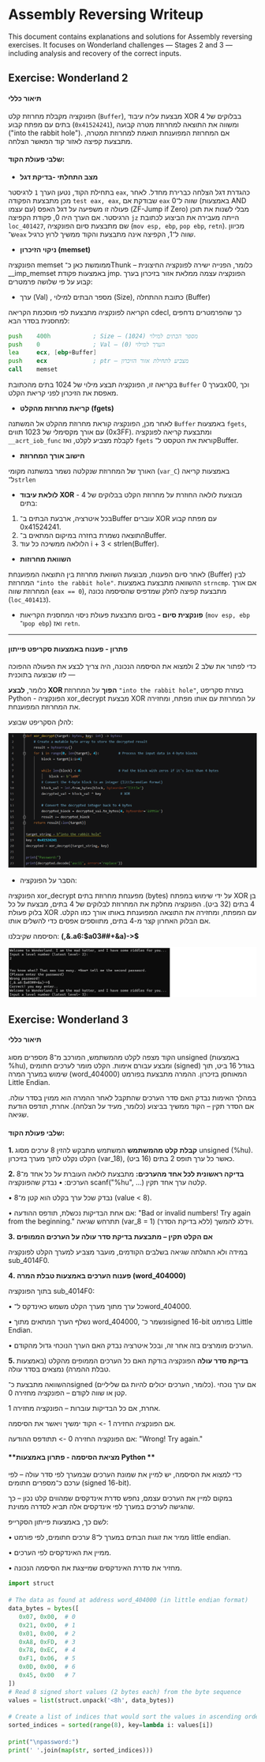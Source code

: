 # Assembly Reversing Writeup

This document contains explanations and solutions for Assembly reversing exercises.
It focuses on Wonderland challenges — Stages 2 and 3 — including analysis and recovery of the correct inputs.

## Exercise: Wonderland 2

#### תיאור כללי

הפונקציה מקבלת מחרוזת קלט (`Buffer`), מבצעת עליה עיבוד XOR בבלוקים של 4 בתים עם מפתח קבוע (`0x41524241`), ומשווה את התוצאה למחרוזת מטרה קבועה ("into the rabbit hole").
אם המחרוזת המפוענחת תואמת למחרוזת המטרה, מתבצעת קפיצה לאזור קוד המאשר הצלחה.


#### שלבי פעולת הקוד:

* **מצב התחלתי -בדיקת דגל**
  
בתחילת הקוד, נטען הערך `1` לרגיסטר `eax`, כהגדרת דגל הצלחה כברירת מחדל.
לאחר מכן מתבצעת הפקודה `test eax, eax`, שבודקת אם `eax` שווה ל־0 (באמצעות AND עם עצמו) פעולה זו משפיעה על דגל האפס (ZF-Jump if Zero) מבלי לשנות את תוכן הרגיסטר.
אם הערך היה 0, פקודת הקפיצה `jz` הייתה מעבירה את הביצוע לכתובת `loc_401427`, שם מתבצעת סיום הפונקציה (`mov esp, ebp`, `pop ebp`, `retn`).
מכיוון ש־`eax` שווה ל־1, הקפיצה אינה מתבצעת והקוד ממשיך לרוץ כרגיל.

* **ניקוי הזיכרון (memset)**

הפונקציה memset ממומשת כאן כ־Thunk – כלומר, הפנייה ישירה לפונקציה החיצונית __imp_memset באמצעות פקודת jmp.
הפונקציה עצמה ממלאת אזור בזיכרון בערך קבוע על פי שלושה פרמטרים:

* ערך (Val) , מספר הבתים למילוי (Size),  כתובת ההתחלה (Buffer)

הקריאה לפונקציה מתבצעת לפי מוסכמת הקריאה cdecl, כך שהפרמטרים נדחפים למחסנית בסדר הבא:


  ```asm
  push    400h            ; Size – מספר הבתים למילוי (1024)
  push    0               ; Val – הערך למילוי (0)
  lea     ecx, [ebp+Buffer]
  push    ecx             ; ptr – מצביע לתחילת אזור הזיכרון
  call    memset
  ```

  בקריאה זו, הפונקציה תבצע מילוי של 1024 בתים מהכתובת `Buffer` בערך 0x00, וכך מאפסת את הזיכרון לפני קריאת הקלט.
  
  * **קריאת מחרוזת מהקלט (fgets)**
  
  לאחר מכן, הפונקציה קוראת מחרוזת מהקלט אל המשתנה `Buffer` באמצעות `fgets`, עם אורך מקסימלי של 1023 תווים (0x3FF).
  ומתבצעת קריאה לפונקציה `__acrt_iob_func` לקבלת מצביע לקלט, ואז `fgets` קוראת את הטקסט ל־Buffer.

  * **חישוב אורך המחרוזת**

 האורך של המחרוזת שנקלטה נשמר במשתנה מקומי (`var_C`) באמצעות קריאה ל־`strlen`

  * **לולאת עיבוד XOR** - מבוצעת לולאה החוזרת על מחרוזת הקלט בבלוקים של 4 בתים:
    
  1. בכל איטרציה, ארבעת הבתים ב־Buffer עוברים XOR עם מפתח קבוע 0x41524241.
  2. התוצאה נשמרת בחזרה במיקום המתאים ב־Buffer.
  3. הלולאה ממשיכה כל עוד i + 3 < strlen(Buffer).
  
  * **השוואת מחרוזות**
  
  לאחר סיום הפענוח, מבוצעת השוואת מחרוזת בין התוצאה המפוענחת (Buffer) לבין המחרוזת `"into the rabbit hole"`.
  ההשוואה מתבצעת באמצעות `strncmp`.
  אם אורך המחרוזת שווה (`eax == 0`), מתבצעת קפיצה לחלק שמדפיס שהסיסמה נכונה (`loc_401413`).

  * **פונקצית סיום -**
    בסיום מתבצעת פעולת ניסוי המחסנית הקריאות (`mov esp, ebp` ו־`pop ebp`) ואז `retn`.
    
---
#### **פתרון - פענוח באמצעות סקריפט פייתון**

כדי לפתור את שלב 2 ולמצוא את הסיסמה הנכונה, היה צריך לבצע את הפעולה ההפוכה לזו שבוצעה בתוכנית —

כלומר, **לבצע XOR הפוך** על המחרוזת `"into the rabbit hole"`, בעזרת סקריפט Python -
הפונקציה xor_decrypt מבצעת XOR על המחרוזת עם אותו מפתח, ומחזירה את המחרוזת המפוענחת.

להלן הסקריפט שבוצע:


![ERD diagram](https://github.com/shirelsan/Assembly-Reversing/blob/main/case2_py.png?raw=true) 


* הסבר על הפונקציה:

הפונקציה xor_decrypt מפענחת מחרוזת בתים (bytes) על ידי שימוש במפתח XOR בן 4 בתים (32 ביט).
הפונקציה מחלקת את המחרוזת לבלוקים של 4 בתים, מבצעת על כל בלוק פעולת XOR עם המפתח, ומחזירה את התוצאה המפוענחת באותו אורך כמו הקלט.
אם הבלוק האחרון קצר מ-4 בתים, מתווספים אפסים כדי להשלים אותו.

הסיסמה שקיבלנו: **(,&.a6:$a03##+&a)->$**

![ERD diagram](https://github.com/shirelsan/Assembly-Reversing/blob/main/case2-sol.png?raw=true) 


## Exercise: Wonderland 3

#### תיאור כללי
הקוד מצפה לקלט מהמשתמש, המורכב מ־8 מספרים מסוג unsigned (באמצעות %hu), ומבצע עבורם אימות.
הקלט מומר לערכים חתומים (signed) בגודל 16 ביט, תוך שימוש במערך המרה (word_404000) המאוחסן בזיכרון. ההמרה מתבצעת בפורמט Little Endian.

במהלך האימות נבדק האם סדר הערכים שהתקבל לאחר ההמרה הוא ממוין בסדר עולה. אם הסדר תקין – הקוד ממשיך בביצוע (כלומר, מעיד על הצלחה). אחרת, תודפס הודעת שגיאה.


#### שלבי פעולת הקוד:
**1. קבלת קלט מהמשתמש**
המשתמש מתבקש להזין 8 ערכים מסוג unsigned (%hu).
הקלט נקלט לתוך מערך בזיכרון (var_18), כאשר כל ערך תופס 2 בתים (16 ביט).

**2. בדיקה ראשונית לכל אחד מהערכים:**
מתבצעת לולאה העוברת על כל אחד מ־8 הערכים:
  • נבדק שהפונקציה scanf("%hu", ...) קלטה ערך אחד תקין.

  • נבדק שכל ערך בקלט הוא קטן מ־8 (value < 8).

  • אם אחת הבדיקות נכשלת, תודפס ההודעה:
"Bad or invalid numbers! Try again from the beginning."
  תתרחש שגיאה (var_8 = 1) וידלג להמשך (ללא בדיקת הסדר).

**3. אם הקלט תקין – מתבצעת בדיקת סדר עולה על הערכים הממופים**

  במידה ולא התגלתה שגיאה בשלבים הקודמים, מועבר מצביע למערך הקלט לפונקציה sub_4014F0.

**4. פענוח הערכים באמצעות טבלת המרה (word_404000)** 

בתוך הפונקציה sub_4014F0:

  • כל ערך מתוך מערך הקלט משמש כאינדקס ל־word_404000.

  • נשלף הערך המתאים מתוך word_404000, ונשמר כ־signed 16-bit בפורמט Little Endian.

  • הערכים מומרצים בזה אחר זה, ובכל איטרציה נבדק האם הערך הנוכחי גדול מהקודם.

**5. בדיקת סדר עולה**
הפונקציה בודקת האם כל הערכים הממופים מהקלט (באמצעות טבלת ההמרה) נמצאים בסדר עולה.

ההשוואה מתבצעת כ־signed (כלומר, הערכים יכולים להיות גם שליליים). אם ערך נוכחי קטן או שווה לקודם – הפונקציה מחזירה 0.

אחרת, אם כל הבדיקות עוברות – הפונקציה מחזירה 1.

אם הפונקציה החזירה 1 -> הקוד ימשיך ויאשר את הסיסמה. 

אם הפונקציה החזירה 0 -> תתודפס ההודעה: 
"Wrong! Try again."


#### **מציאת הסיסמה - פתרון באמצעות Python **

כדי למצוא את הסיסמה, יש למיין את שמונת הערכים שבמערך לפי סדר עולה – לפי ערכם כ־מספרים חתומים (signed 16-bit).

במקום למיין את הערכים עצמם, נחפש סדרת אינדקסים שמהווים קלט נכון – כך שהגישה לערכים במערך לפי אינדקסים אלה תביא לסדרה ממוינת.

לשם כך, באמצעות פייתון הסקרייפ: 

  • ממיר את זוגות הבתים במערך ל־8 ערכים חתומים, לפי פורמט little endian.

  • ממיין את האינדקסים לפי הערכים.

  • מחזיר את סדרת האינדקסים שמייצגת את הסיסמה הנכונה.

 ```python
import struct

# The data as found at address word_404000 (in little endian format)
data_bytes = bytes([
    0x07, 0x00,  # 0
    0x21, 0x00,  # 1
    0x01, 0x00,  # 2
    0xA8, 0xFD,  # 3
    0x78, 0xEC,  # 4
    0xF1, 0x06,  # 5
    0x0D, 0x00,  # 6
    0x45, 0x00   # 7
])
# Read 8 signed short values (2 bytes each) from the byte sequence
values = list(struct.unpack('<8h', data_bytes))

# Create a list of indices that would sort the values in ascending order
sorted_indices = sorted(range(8), key=lambda i: values[i])

print("\npassword:")
print(' '.join(map(str, sorted_indices)))
 ```






